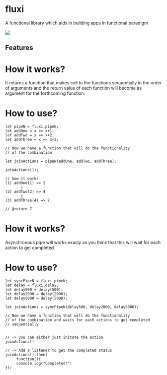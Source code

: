 # fluxi

A functional library which aids in building apps in functional paradigm

<a href="https://nodei.co/npm/fluxi/"><img src="https://nodei.co/npm/fluxi.png"></a>


## Features

 # How it works?
 
It returns a function that makes call to the functions sequentially in the order of arguments and the return value of each function will become as argument for the forthcoming function.


 # How to use?
 
 ```
 let pipeN = fluxi.pipeN;
 let addOne = x => x+1;
 let addTwo = x => x+2;
 let addThree = x => x+3;
 
 // Now we have a function that will do the functionality
 // of the combination
 
 let joinActions = pipeN(addOne, addTwo, addThree);
 
 joinActions(1);
 
 // how it works
 (1) addOne(1) => 2
        |
 (2) addTwo(2) => 4
        |
 (3) addThree(4) => 7
 
 // @return 7
 
```


 # How it works?
 
Asynchronous pipe will works exacly as you think
         that this will wait for each action to get completed
         
 # How to use?
 ```
 let syncPipeN = fluxi.pipeN;
 let delay = fluxi.delay;
 let delay500 = delay(500);
 let delay2000 = delay(2000);
 let delay5000 = delay(5000);
 
 let joinActions = syncPipeN(delay500, delay2000, delay5000);
 
 // Now we have a function that will do the functionality
 // of the combination and waits for each actions to get completed
 // sequentially
 
 
 // -> you can either just initate the action
 joinActions()  
 
 // -> Add a listener to get the completed status
 joinActions().then(  
      function(){
      console.log("Completed!")
 });
 ```
